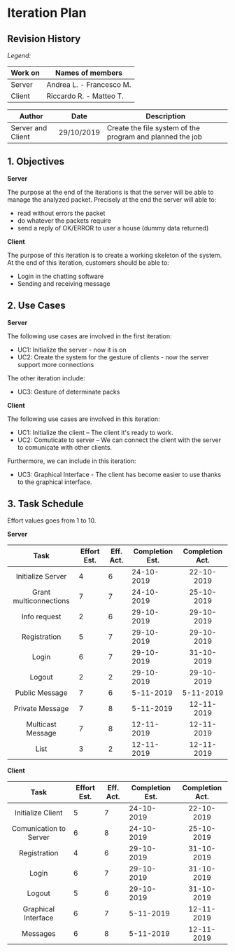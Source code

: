 # Iteration Plan

## Revision History

_Legend:_

| Work on | Names of members |
| --- | --- |
| Server | Andrea L. - Francesco M. |
| Client | Riccardo R. - Matteo T. |


| Author | Date | Description |
| --- | --- | --- |
| Server and Client | 29/10/2019 | Create the file system of the program and planned the job |

## 1. Objectives

**Server**

The purpose at the end of the iterations is that the server will be able to manage the analyzed packet.
Precisely at the end the server will able to:
- read without errors the packet
- do whatever the packets require
- send a reply of OK/ERROR to user a house (dummy data returned)

**Client**

The purpose of this iteration is to create a working skeleton of the system. At the end of this iteration, customers should be able to:

- Login in the chatting software
- Sending and receiving message

## 2. Use Cases

**Server**

The following use cases are involved in the first iteration:
- UC1: Initialize the server - now it is on
- UC2: Create the system for the gesture of clients - now the server support more connections

The other iteration include:
- UC3: Gesture of determinate packs


**Client**

The following use cases are involved in this iteration:

- UC1: Initialize the client – The client it's ready to work.
- UC2: Comuticate to server – We can connect the client with the server to comunicate with other clients.

Furthermore, we can include in this iteration:
- UC3: Graphical Interface - The client has become easier to use thanks to the graphical interface.

## 3. Task Schedule

Effort values goes from 1 to 10.

**Server**

| Task  | Effort Est. | Eff. Act. | Completion Est. | Completion Act. |
|:--:|---|---|---|:--:|
| Initialize Server  | 4  | 6  | 24-10-2019 | 22-10-2019 |   
| Grant multiconnections  | 7  | 7 | 24-10-2019 | 25-10-2019 |
| Info request  | 2 | 6 | 29-10-2019 | 29-10-2019 |
| Registration  | 5 | 7 | 29-10-2019 | 29-10-2019 |
| Login  | 6 | 7 | 29-10-2019 | 31-10-2019 |
| Logout  | 2 | 2 | 29-10-2019 | 29-10-2019 |
| Public Message  | 7 | 6 | 5-11-2019 | 5-11-2019 |
| Private Message  | 7 | 8 | 5-11-2019 | 12-11-2019 |
| Multicast Message  | 7 | 8 | 12-11-2019 | 12-11-2019  |
| List  | 3 | 2 | 12-11-2019 | 12-11-2019 |

**Client**

| Task  | Effort Est. | Eff. Act. | Completion Est. | Completion Act. |
|:--:|---|---|---|:--:|
| Initialize Client  |  5 |  7 | 24-10-2019 | 22-10-2019 |   
| Comunication to Server |  6 | 8 | 24-10-2019 | 25-10-2019 |
| Registration  | 4 | 6 | 29-10-2019 | 31-10-2019 |
| Login  | 6 | 7 | 29-10-2019 | 31-10-2019 |
| Logout  | 5 | 6 | 29-10-2019 | 31-10-2019 |
| Graphical Interface  | 6 | 7 | 5-11-2019 | 12-11-2019 |
| Messages  | 6 | 8 | 5-11-2019 | 12-11-2019 |
